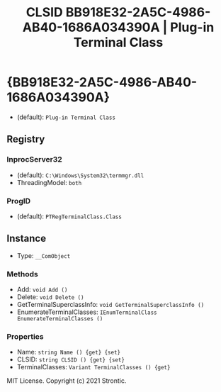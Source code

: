 ﻿---
title: "CLSID BB918E32-2A5C-4986-AB40-1686A034390A | Plug-in Terminal Class"
excerpt: What is COM-Object CLSID BB918E32-2A5C-4986-AB40-1686A034390A?
---

# {BB918E32-2A5C-4986-AB40-1686A034390A}

* (default): `Plug-in Terminal Class`

## Registry


### InprocServer32

* (default): `C:\Windows\System32\termmgr.dll`
* ThreadingModel: `both`

### ProgID

* (default): `PTRegTerminalClass.Class`

## Instance

* Type: `__ComObject`

### Methods

* Add: `void Add ()`
* Delete: `void Delete ()`
* GetTerminalSuperclassInfo: `void GetTerminalSuperclassInfo ()`
* EnumerateTerminalClasses: `IEnumTerminalClass EnumerateTerminalClasses ()`

### Properties

* Name: `string Name () {get} {set} `
* CLSID: `string CLSID () {get} {set} `
* TerminalClasses: `Variant TerminalClasses () {get} `

MIT License. Copyright (c) 2021 Strontic.


